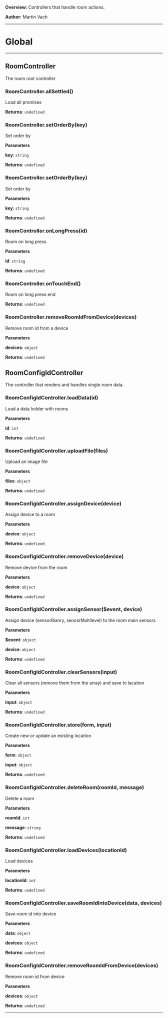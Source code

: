 **Overview:** Controllers that handle room actions.



**Author:** Martin Vach




* * *

# Global





* * *

## RoomController
The room root controller

### RoomController.allSettled() 

Load all promises

**Returns**: `undefined`

### RoomController.setOrderBy(key) 

Set order by

**Parameters**

**key**: `string`

**Returns**: `undefined`

### RoomController.setOrderBy(key) 

Set order by

**Parameters**

**key**: `string`

**Returns**: `undefined`

### RoomController.onLongPress(id) 

Room on long press

**Parameters**

**id**: `string`

**Returns**: `undefined`

### RoomController.onTouchEnd() 

Room on long press end

**Returns**: `undefined`

### RoomController.removeRoomIdFromDevice(devices) 

Remove room id from a device

**Parameters**

**devices**: `object`

**Returns**: `undefined`


## RoomConfigIdController
The controller that renders and handles single room data.

### RoomConfigIdController.loadData(id) 

Load a data holder with rooms

**Parameters**

**id**: `int`

**Returns**: `undefined`

### RoomConfigIdController.uploadFile(files) 

Upload an image file

**Parameters**

**files**: `object`

**Returns**: `undefined`

### RoomConfigIdController.assignDevice(device) 

Assign device to a room

**Parameters**

**device**: `object`

**Returns**: `undefined`

### RoomConfigIdController.removeDevice(device) 

Remove device from the room

**Parameters**

**device**: `object`

**Returns**: `undefined`

### RoomConfigIdController.assignSensor($event, device) 

Assign device (sensorBianry, senosrMultilevel) to the room main sensors

**Parameters**

**$event**: `object`

**device**: `object`

**Returns**: `undefined`

### RoomConfigIdController.clearSensors(input) 

Clear all sensors (remove them from the array) and save to lacation

**Parameters**

**input**: `object`

**Returns**: `undefined`

### RoomConfigIdController.store(form, input) 

Create new or update an existing location

**Parameters**

**form**: `object`

**input**: `object`

**Returns**: `undefined`

### RoomConfigIdController.deleteRoom(roomId, message) 

Delete a room

**Parameters**

**roomId**: `int`

**message**: `string`

**Returns**: `undefined`

### RoomConfigIdController.loadDevices(locationId) 

Load devices

**Parameters**

**locationId**: `int`

**Returns**: `undefined`

### RoomConfigIdController.saveRoomIdIntoDevice(data, devices) 

Save room id into device

**Parameters**

**data**: `object`

**devices**: `object`

**Returns**: `undefined`

### RoomConfigIdController.removeRoomIdFromDevice(devices) 

Remove room id from device

**Parameters**

**devices**: `object`

**Returns**: `undefined`



* * *
